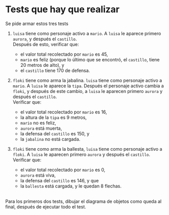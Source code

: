 # Tests que hay que realizar

Se pide armar estos tres tests

1. `luisa` tiene como personaje activo a `mario`. A `luisa` le aparece primero `aurora`, y después el `castillo`. <br> Después de esto, verificar que: 
	- el valor total recolectado por `mario` es 45, 
	- `mario` es feliz (porque lo último que se encontró, el `castillo`, tiene 20 metros de alto), y 
	- el `castillo` tiene 170 de defensa. 


1. `floki` tiene como arma la jabalina. 
`luisa` tiene como personaje activo a `mario`. A `luisa` le aparece la `tipa`. Después el personaje activo cambia a `floki`, y después de este cambio, a `luisa` le aparecen primero `aurora` y después el `castillo`. <br>
Verificar que: 
	- el valor total recolectado por `mario` es 16, 
	- la altura de la `tipa` es 9 metros, 
	- `mario` no es feliz, 
	- `aurora` está muerta, 
	- la defensa del `castillo` es 150, y 
	- la `jabalina` no está cargada.

1. `floki` tiene como arma la ballesta, `luisa` tiene como personaje activo a `floki`. A `luisa` le aparecen primero `aurora` y después el `castillo`. <br>
Verificar que: 
	- el valor total recolectado por `mario` es 0, 
	- `aurora` está viva, 
	- la defensa del `castillo` es 146, y que 
	- la `ballesta` está cargada, y le quedan 8 flechas.

<br> 
Para los primeros dos tests, dibujar el diagrama de objetos como queda al final, después de ejecutar todo el test.
